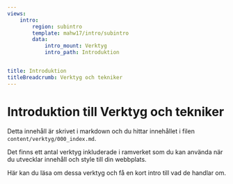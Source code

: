 ```yaml
---
views:
    intro:
        region: subintro
        template: mahw17/intro/subintro
        data:
            intro_mount: Verktyg
            intro_path: Introduktion


title: Introduktion
titleBreadcrumb: Verktyg och tekniker
---
```

Introduktion till Verktyg och tekniker
=========================

Detta innehåll är skrivet i markdown och du hittar innehållet i filen `content/verktyg/000_index.md`.

Det finns ett antal verktyg inkluderade i ramverket som du kan använda när du utvecklar innehåll och style till din webbplats.

Här kan du läsa om dessa verktyg och få en kort intro till vad de handlar om.
